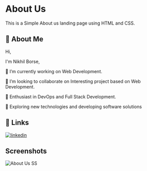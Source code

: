 
# About Us

This is a Simple About us landing page using HTML and CSS.

## 🚀 About Me
Hi,
 
I'm Nikhil Borse,

🔭 I’m currently working on Web Development.

👯 I’m looking to collaborate on Interesting project based on Web Development.

🌱 Enthusiast in DevOps and Full Stack Development.

🤔 Exploring new technologies and developing software solutions


## 🔗 Links
[![linkedin](https://img.shields.io/badge/linkedin-0A66C2?style=for-the-badge&logo=linkedin&logoColor=white)](https://www.linkedin.com/in/nikhil-borse00123/)



## Screenshots

![About Us SS](https://user-images.githubusercontent.com/95076182/219864437-bb1426dd-935d-470e-b672-5cc031a88b81.png)
